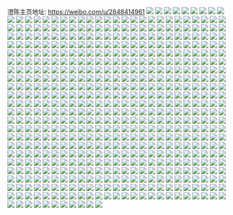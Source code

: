 澄陈主页地址: https://weibo.com/u/2848414961 
![](https://wx4.sinaimg.cn/mw2000/a9c75cf1gy1h93552q332j22c0340npf.jpg) 
![](https://wx4.sinaimg.cn/mw2000/a9c75cf1gy1h93559j9jkj22802yob2b.jpg) 
![](https://wx4.sinaimg.cn/mw2000/a9c75cf1gy1h9355lk9i7j22c0340qv5.jpg) 
![](https://wx4.sinaimg.cn/mw2000/a9c75cf1gy1h9355usl0oj21xh2kme83.jpg) 
![](https://wx4.sinaimg.cn/mw2000/a9c75cf1gy1h9356yrfy9j22c03401kz.jpg) 
![](https://wx4.sinaimg.cn/mw2000/a9c75cf1gy1h9356kb2atj21y82yob2c.jpg) 
![](https://wx4.sinaimg.cn/mw2000/a9c75cf1gy1h935739zk8j22c0340x6p.jpg) 
![](https://wx4.sinaimg.cn/mw2000/a9c75cf1gy1h9355ygsxqj22c0340x6q.jpg) 
![](https://wx4.sinaimg.cn/mw2000/a9c75cf1gy1h9356tmuwuj22c03401l0.jpg) 
![](https://wx4.sinaimg.cn/mw2000/a9c75cf1gy1h8pph0o0ytj22c0340b2a.jpg) 
![](https://wx4.sinaimg.cn/mw2000/a9c75cf1gy1h8pph3gmk3j22c03407wi.jpg) 
![](https://wx4.sinaimg.cn/mw2000/a9c75cf1gy1h8pph8nxelj22c0340b2a.jpg) 
![](https://wx4.sinaimg.cn/mw2000/a9c75cf1gy1h8oi4lwcmkj22c0340x6s.jpg) 
![](https://wx4.sinaimg.cn/mw2000/a9c75cf1gy1h8oi4q60a4j221s2qeqv6.jpg) 
![](https://wx4.sinaimg.cn/mw2000/a9c75cf1gy1h8oi4oeq4aj22c02c0hdt.jpg) 
![](https://wx4.sinaimg.cn/mw2000/a9c75cf1gy1h8oi4vjmmkj22c03404qr.jpg) 
![](https://wx4.sinaimg.cn/mw2000/a9c75cf1gy1h8oi4ys9dgj22c03401l1.jpg) 
![](https://wx4.sinaimg.cn/mw2000/a9c75cf1gy1h8oi4rup7ij22c0340b2a.jpg) 
![](https://wx4.sinaimg.cn/mw2000/a9c75cf1gy1h8oi4tgregj22c0340b2a.jpg) 
![](https://wx4.sinaimg.cn/mw2000/a9c75cf1gy1h8oi51oz4ej22c03401l1.jpg) 
![](https://wx4.sinaimg.cn/mw2000/a9c75cf1gy1h8oi4ja04jj22c0340e83.jpg) 
![](https://wx4.sinaimg.cn/mw2000/a9c75cf1gy1h8nbh2unv8j23402c0b2b.jpg) 
![](https://wx4.sinaimg.cn/mw2000/a9c75cf1gy1h8nbh4ftfxj22c03404qq.jpg) 
![](https://wx4.sinaimg.cn/mw2000/a9c75cf1gy1h8nbh6f2bjj22c0340u0z.jpg) 
![](https://wx4.sinaimg.cn/mw2000/a9c75cf1gy1h8iqvj8ux8j22c03407wj.jpg) 
![](https://wx4.sinaimg.cn/mw2000/a9c75cf1gy1h8iqvnmtpcj22c03407wi.jpg) 
![](https://wx4.sinaimg.cn/mw2000/a9c75cf1gy1h8iqvr9phzj22c0340x6q.jpg) 
![](https://wx4.sinaimg.cn/mw2000/a9c75cf1gy1h8iqvh9sp6j22c0340kjm.jpg) 
![](https://wx4.sinaimg.cn/mw2000/a9c75cf1gy1h80307fpx2j22c0340kjm.jpg) 
![](https://wx4.sinaimg.cn/mw2000/a9c75cf1gy1h8030pvalvj22c0340e84.jpg) 
![](https://wx4.sinaimg.cn/mw2000/a9c75cf1gy1h80309cytdj227v2yikjm.jpg) 
![](https://wx4.sinaimg.cn/mw2000/a9c75cf1gy1h7wczh1csyj22c0340b2a.jpg) 
![](https://wx4.sinaimg.cn/mw2000/a9c75cf1gy1h7wczovif2j22c03404qr.jpg) 
![](https://wx4.sinaimg.cn/mw2000/a9c75cf1gy1h7wcz9pjduj22c0340x6p.jpg) 
![](https://wx4.sinaimg.cn/mw2000/a9c75cf1gy1h7wd04bwboj22c0340kjm.jpg) 
![](https://wx4.sinaimg.cn/mw2000/a9c75cf1gy1h7wczxyd91j22c0340u0y.jpg) 
![](https://wx4.sinaimg.cn/mw2000/a9c75cf1gy1h7wd0dfqw6j22c0340hdu.jpg) 
![](https://wx4.sinaimg.cn/mw2000/a9c75cf1gy1h7vd1q897vj23402c0e84.jpg) 
![](https://wx4.sinaimg.cn/mw2000/a9c75cf1gy1h7vd1s0xwxj22c0340x6q.jpg) 
![](https://wx4.sinaimg.cn/mw2000/a9c75cf1gy1h7vd1ockl0j21r02c07wh.jpg) 
![](https://wx4.sinaimg.cn/mw2000/a9c75cf1gy1h7uerez845j21dh1tz7vk.jpg) 
![](https://wx4.sinaimg.cn/mw2000/a9c75cf1gy1h7uergdbylj22342s6x6p.jpg) 
![](https://wx4.sinaimg.cn/mw2000/a9c75cf1gy1h7uere4n9zj22c0340kjm.jpg) 
![](https://wx4.sinaimg.cn/mw2000/a9c75cf1gy1h7uerc8zrrj21i7209x6p.jpg) 
![](https://wx4.sinaimg.cn/mw2000/a9c75cf1gy1h7pk5g7242j223e2sib2a.jpg) 
![](https://wx4.sinaimg.cn/mw2000/a9c75cf1gy1h73enmtbhbj223w2t6e82.jpg) 
![](https://wx4.sinaimg.cn/mw2000/a9c75cf1gy1h73enqv4m2j21ta2f1qv5.jpg) 
![](https://wx4.sinaimg.cn/mw2000/a9c75cf1gy1h73enotdlfj21v92hokjl.jpg) 
![](https://wx4.sinaimg.cn/mw2000/a9c75cf1gy1h73ensh8wzj21s02dcqv5.jpg) 
![](https://wx4.sinaimg.cn/mw2000/a9c75cf1gy1h73enjv0m1j21qm2dchdt.jpg) 
![](https://wx4.sinaimg.cn/mw2000/a9c75cf1gy1h73enw75h5j21s02dc1l0.jpg) 
![](https://wx4.sinaimg.cn/mw2000/a9c75cf1gy1h6gmns7rukj23402c0x6q.jpg) 
![](https://wx4.sinaimg.cn/mw2000/a9c75cf1gy1h6gmnv4w50j22c0340qf6.jpg) 
![](https://wx4.sinaimg.cn/mw2000/a9c75cf1gy1h6gmnvraukj21630ryam9.jpg) 
![](https://wx4.sinaimg.cn/mw2000/a9c75cf1gy1h6gmnyboeqj23402c0u0y.jpg) 
![](https://wx4.sinaimg.cn/mw2000/a9c75cf1gy1h6f6oim6i4j224j2u1b2a.jpg) 
![](https://wx4.sinaimg.cn/mw2000/a9c75cf1gy1h63xpuivsfj22272qy7wj.jpg) 
![](https://wx4.sinaimg.cn/mw2000/a9c75cf1gy1h63xq7py5sj22c03404qr.jpg) 
![](https://wx4.sinaimg.cn/mw2000/a9c75cf1gy1h63xqh6rvlj22c0340qv6.jpg) 
![](https://wx4.sinaimg.cn/mw2000/a9c75cf1gy1h63xpjicq7j22692wc1ky.jpg) 
![](https://wx4.sinaimg.cn/mw2000/a9c75cf1gy1h63xqv27lqj23402c07wk.jpg) 
![](https://wx4.sinaimg.cn/mw2000/a9c75cf1gy1h63xr7iaykj22c0340kjn.jpg) 
![](https://wx4.sinaimg.cn/mw2000/a9c75cf1gy1h60nff1gqyj22c0340b2a.jpg) 
![](https://wx4.sinaimg.cn/mw2000/a9c75cf1gy1h60nffy2xrj21241euqgr.jpg) 
![](https://wx4.sinaimg.cn/mw2000/a9c75cf1gy1h5y8dkozulj223y2t9x5v.jpg) 
![](https://wx4.sinaimg.cn/mw2000/a9c75cf1gy1h5y8dmn1zgj21zj2ndb2a.jpg) 
![](https://wx4.sinaimg.cn/mw2000/a9c75cf1gy1h5sj6xsjo5j21pd29tn9g.jpg) 
![](https://wx4.sinaimg.cn/mw2000/a9c75cf1gy1h5sj6zfir6j21in20ue81.jpg) 
![](https://wx4.sinaimg.cn/mw2000/a9c75cf1gy1h5sj70vgvrj21yr2mc1ky.jpg) 
![](https://wx4.sinaimg.cn/mw2000/a9c75cf1gy1h5q8b6g9nvj20u011otau.jpg) 
![](https://wx4.sinaimg.cn/mw2000/a9c75cf1gy1h5pwja3i6rj20u0140k0v.jpg) 
![](https://wx4.sinaimg.cn/mw2000/a9c75cf1gy1h5pwbpy1nfj20u014045y.jpg) 
![](https://wx4.sinaimg.cn/mw2000/a9c75cf1gy1h5mnxuyu5rj22c0340u0z.jpg) 
![](https://wx4.sinaimg.cn/mw2000/a9c75cf1gy1h5mnxyagw2j22c0340qv7.jpg) 
![](https://wx4.sinaimg.cn/mw2000/a9c75cf1gy1h5m63ce7unj20wh16lasy.jpg) 
![](https://wx4.sinaimg.cn/mw2000/a9c75cf1gy1h5m63bsxopj20wg15yk9c.jpg) 
![](https://wx4.sinaimg.cn/mw2000/a9c75cf1gy1h5j6a0omnfj21ar1qchbe.jpg) 
![](https://wx4.sinaimg.cn/mw2000/a9c75cf1gy1h5fhvwnw29j22c0340qv5.jpg) 
![](https://wx4.sinaimg.cn/mw2000/a9c75cf1gy1h5fhvxtn6fj22c0340qv5.jpg) 
![](https://wx4.sinaimg.cn/mw2000/a9c75cf1gy1h58xvyosi4j22c0340npd.jpg) 
![](https://wx4.sinaimg.cn/mw2000/a9c75cf1gy1h58xvwsm0uj22c0340u0x.jpg) 
![](https://wx4.sinaimg.cn/mw2000/a9c75cf1gy1gtj4muja2ij21sl2e4e81.jpg) 
![](https://wx4.sinaimg.cn/mw2000/a9c75cf1gy1gtj4mvwvzej22c03407wi.jpg) 
![](https://wx4.sinaimg.cn/mw2000/a9c75cf1gy1gtj4mxjc7mj22c0340qv6.jpg) 
![](https://wx4.sinaimg.cn/mw2000/a9c75cf1gy1gt2qfaonzij221k2q3e81.jpg) 
![](https://wx4.sinaimg.cn/mw2000/a9c75cf1gy1gt2qf9nn8zj21ix2181kx.jpg) 
![](https://wx4.sinaimg.cn/mw2000/a9c75cf1gy1gt2qfbsj16j22c0340hdt.jpg) 
![](https://wx4.sinaimg.cn/mw2000/a9c75cf1gy1gt2qfcq5tpj22c0340hdt.jpg) 
![](https://wx4.sinaimg.cn/mw2000/a9c75cf1gy1gr8g6b8ne7j21sg2ds7wh.jpg) 
![](https://wx4.sinaimg.cn/mw2000/a9c75cf1gy1gr7c6sptcaj22c0340hdt.jpg) 
![](https://wx4.sinaimg.cn/mw2000/a9c75cf1gy1gr7c6qr5guj22c0340u0x.jpg) 
![](https://wx4.sinaimg.cn/mw2000/a9c75cf1gy1gr7c6o5b22j22c0340kjl.jpg) 
![](https://wx4.sinaimg.cn/mw2000/a9c75cf1gy1gr7c6lnqi3j21is2117wh.jpg) 
![](https://wx4.sinaimg.cn/mw2000/a9c75cf1gy1gr6egnpd6aj22c0340kjl.jpg) 
![](https://wx4.sinaimg.cn/mw2000/a9c75cf1gy1gr6egsmkztj22c03404qq.jpg) 
![](https://wx4.sinaimg.cn/mw2000/a9c75cf1gy1gr6eh0ylbqj22c0340npd.jpg) 
![](https://wx4.sinaimg.cn/mw2000/a9c75cf1gy1gr6egj9pysj229g30mu0x.jpg) 
![](https://wx4.sinaimg.cn/mw2000/0036LEQNgy1gr45a7n7q4j62c0340kjl02.jpg) 
![](https://wx4.sinaimg.cn/mw2000/a9c75cf1gy1gr45a59hyvj21sg2ds1kx.jpg) 
![](https://wx4.sinaimg.cn/mw2000/a9c75cf1gy1gr45a5ztbyj21sg2ds1kx.jpg) 
![](https://wx4.sinaimg.cn/mw2000/a9c75cf1gy1gr45a6thomj21sg2ds1kx.jpg) 
![](https://wx4.sinaimg.cn/mw2000/a9c75cf1gy1gr45a4gofnj22252qvb29.jpg) 
![](https://wx4.sinaimg.cn/mw2000/a9c75cf1gy1gr45a93ocqj22c0340npd.jpg) 
![](https://wx4.sinaimg.cn/mw2000/a9c75cf1ly1gr2v5kbobsj22dc35skjl.jpg) 
![](https://wx4.sinaimg.cn/mw2000/a9c75cf1ly1gr2v5lv488j22dc35snpd.jpg) 
![](https://wx4.sinaimg.cn/mw2000/a9c75cf1ly1gr2v5ncge1j22dc35s4qp.jpg) 
![](https://wx4.sinaimg.cn/mw2000/a9c75cf1ly1gr2v5pbuhbj225m2vihdt.jpg) 
![](https://wx4.sinaimg.cn/mw2000/a9c75cf1ly1gr2v5r22c7j22dc35s4qq.jpg) 
![](https://wx4.sinaimg.cn/mw2000/a9c75cf1ly1gr2v5sh4hmj22222qqnpd.jpg) 
![](https://wx4.sinaimg.cn/mw2000/a9c75cf1ly1gr2v5tojanj22c03407wh.jpg) 
![](https://wx4.sinaimg.cn/mw2000/a9c75cf1ly1gr2v5uccmnj21111jjdph.jpg) 
![](https://wx4.sinaimg.cn/mw2000/a9c75cf1ly1gr2v5urua3j21111jk7ds.jpg) 
![](https://wx4.sinaimg.cn/mw2000/a9c75cf1ly1gqkpelebi0j22c0340u0x.jpg) 
![](https://wx4.sinaimg.cn/mw2000/a9c75cf1ly1gqkpeogvexj21hz28z7sn.jpg) 
![](https://wx4.sinaimg.cn/mw2000/a9c75cf1gy1gqkperehl9j23402c0x6p.jpg) 
![](https://wx4.sinaimg.cn/mw2000/a9c75cf1ly1gqkpejc5u8j23402c07wi.jpg) 
![](https://wx4.sinaimg.cn/mw2000/a9c75cf1ly1gqh71y9dv1j22c0340qv5.jpg) 
![](https://wx4.sinaimg.cn/mw2000/a9c75cf1ly1gqh71wofatj22c0340kjl.jpg) 
![](https://wx4.sinaimg.cn/mw2000/a9c75cf1ly1gpxhyhr6f5j220k2orb2a.jpg) 
![](https://wx4.sinaimg.cn/mw2000/a9c75cf1ly1gpxhyjsvjgj22c0340npe.jpg) 
![](https://wx4.sinaimg.cn/mw2000/a9c75cf1ly1gpxhynqqhvj22c0340u0y.jpg) 
![](https://wx4.sinaimg.cn/mw2000/a9c75cf1gy1gp903e863kj22c03401l0.jpg) 
![](https://wx4.sinaimg.cn/mw2000/a9c75cf1gy1gp903cfawfj22c0340npg.jpg) 
![](https://wx4.sinaimg.cn/mw2000/a9c75cf1gy1gp7nrr9zh9j23402c0npf.jpg) 
![](https://wx4.sinaimg.cn/mw2000/a9c75cf1gy1gp7nrvouuvj23402c0b2c.jpg) 
![](https://wx4.sinaimg.cn/mw2000/a9c75cf1ly1gp3xk9yhdqj21nl27gkjl.jpg) 
![](https://wx4.sinaimg.cn/mw2000/a9c75cf1ly1gp3xkb29yyj224w2uie83.jpg) 
![](https://wx4.sinaimg.cn/mw2000/a9c75cf1ly1gp3xkc3zkaj220n2ove82.jpg) 
![](https://wx4.sinaimg.cn/mw2000/a9c75cf1ly1gp3xk8d8m6j21vn2i6qv6.jpg) 
![](https://wx4.sinaimg.cn/mw2000/a9c75cf1ly1gp3xk6uc7qj21ol28sx6p.jpg) 
![](https://wx4.sinaimg.cn/mw2000/a9c75cf1ly1gp3xk99el1j22c03404qq.jpg) 
![](https://wx4.sinaimg.cn/mw2000/a9c75cf1gy1goyqubllz6j22c0340qv8.jpg) 
![](https://wx4.sinaimg.cn/mw2000/a9c75cf1ly1gox4bf7e6cj22c0340x6r.jpg) 
![](https://wx4.sinaimg.cn/mw2000/a9c75cf1ly1gown3hnugdj22c0340kjn.jpg) 
![](https://wx4.sinaimg.cn/mw2000/a9c75cf1ly1gown3f7l0vj21pw2ajhdu.jpg) 
![](https://wx4.sinaimg.cn/mw2000/a9c75cf1ly1gown3b2klej22c03401l1.jpg) 
![](https://wx4.sinaimg.cn/mw2000/a9c75cf1ly1gown3cs84vj22c0340qv8.jpg) 
![](https://wx4.sinaimg.cn/mw2000/a9c75cf1ly1gown3vzwq5j22c03407wk.jpg) 
![](https://wx4.sinaimg.cn/mw2000/a9c75cf1ly1gown37xf9tj22c0340qv7.jpg) 
![](https://wx4.sinaimg.cn/mw2000/a9c75cf1ly1gown3gedjmj22c0340e85.jpg) 
![](https://wx4.sinaimg.cn/mw2000/a9c75cf1ly1gown3ea3vej22c0340u10.jpg) 
![](https://wx4.sinaimg.cn/mw2000/a9c75cf1gy1gorw645sgjj20v912rn22.jpg) 
![](https://wx4.sinaimg.cn/mw2000/a9c75cf1gy1gorw63keryj21jz22n4po.jpg) 
![](https://wx4.sinaimg.cn/mw2000/a9c75cf1gy1goplq0ovozj21o3284kjl.jpg) 
![](https://wx4.sinaimg.cn/mw2000/a9c75cf1gy1goplq2r1cej22c0340npe.jpg) 
![](https://wx4.sinaimg.cn/mw2000/a9c75cf1gy1goplq4yk2ij22c0340b2a.jpg) 
![](https://wx4.sinaimg.cn/mw2000/a9c75cf1gy1goplq6lyo8j22062o8x6p.jpg) 
![](https://wx4.sinaimg.cn/mw2000/a9c75cf1gy1goplq8f4dhj22c03404qq.jpg) 
![](https://wx4.sinaimg.cn/mw2000/a9c75cf1gy1goplqa02nwj220n2ovx6p.jpg) 
![](https://wx4.sinaimg.cn/mw2000/a9c75cf1ly1gof65aw0f1j22c0340aws.jpg) 
![](https://wx4.sinaimg.cn/mw2000/a9c75cf1ly1gof65ady3pj22c0340b29.jpg) 
![](https://wx4.sinaimg.cn/mw2000/a9c75cf1gy1godr3ha2axj22c0340hdu.jpg) 
![](https://wx4.sinaimg.cn/mw2000/a9c75cf1gy1godr3jrob8j22c0340b2a.jpg) 
![](https://wx4.sinaimg.cn/mw2000/a9c75cf1gy1go48dqd7unj22c0340npd.jpg) 
![](https://wx4.sinaimg.cn/mw2000/a9c75cf1gy1go48e24a3lj22c03404qq.jpg) 
![](https://wx4.sinaimg.cn/mw2000/a9c75cf1gy1go48emw8imj21so2e87wh.jpg) 
![](https://wx4.sinaimg.cn/mw2000/a9c75cf1gy1go48eci4qrj22c0340x6p.jpg) 
![](https://wx4.sinaimg.cn/mw2000/a9c75cf1gy1go48eieqzij22c0340b2a.jpg) 
![](https://wx4.sinaimg.cn/mw2000/a9c75cf1gy1go48eyh68zj22c0340x6p.jpg) 
![](https://wx4.sinaimg.cn/mw2000/a9c75cf1gy1go48dfpvu4j22c0340npd.jpg) 
![](https://wx4.sinaimg.cn/mw2000/a9c75cf1gy1go48e6ks58j21z42mt7wh.jpg) 
![](https://wx4.sinaimg.cn/mw2000/a9c75cf1gy1go48b6jgx1j22c0340hdu.jpg) 
![](https://wx4.sinaimg.cn/mw2000/a9c75cf1gy1go48bmmsrsj22c0340hdu.jpg) 
![](https://wx4.sinaimg.cn/mw2000/a9c75cf1gy1go48buo4wsj22c0340e82.jpg) 
![](https://wx4.sinaimg.cn/mw2000/a9c75cf1gy1go48c3k65fj22c0340x6p.jpg) 
![](https://wx4.sinaimg.cn/mw2000/a9c75cf1gy1go48cd98xoj21u62g8b29.jpg) 
![](https://wx4.sinaimg.cn/mw2000/a9c75cf1gy1go48cp18nnj22c0340b2a.jpg) 
![](https://wx4.sinaimg.cn/mw2000/a9c75cf1gy1go48cu6i01j22682wanpd.jpg) 
![](https://wx4.sinaimg.cn/mw2000/a9c75cf1gy1go48czcxx4j22082oahdt.jpg) 
![](https://wx4.sinaimg.cn/mw2000/a9c75cf1gy1go48auwgopj21be1r7qr2.jpg) 
![](https://wx4.sinaimg.cn/mw2000/a9c75cf1gy1go48d6vreoj22c03407wi.jpg) 
![](https://wx4.sinaimg.cn/mw2000/a9c75cf1ly1gndx0q38kuj21x22k3kjl.jpg) 
![](https://wx4.sinaimg.cn/mw2000/a9c75cf1gy1gnat6yh0tzj224n2u71ky.jpg) 
![](https://wx4.sinaimg.cn/mw2000/a9c75cf1gy1gnat72gbrfj21h01yo1kx.jpg) 
![](https://wx4.sinaimg.cn/mw2000/a9c75cf1gy1gnat78m3ybj22092ocu0x.jpg) 
![](https://wx4.sinaimg.cn/mw2000/a9c75cf1gy1gnat7g8q5lj22c03407wi.jpg) 
![](https://wx4.sinaimg.cn/mw2000/a9c75cf1gy1gnat7mn2dpj22c03404qq.jpg) 
![](https://wx4.sinaimg.cn/mw2000/a9c75cf1gy1gnat7tbw68j22c03407wi.jpg) 
![](https://wx4.sinaimg.cn/mw2000/a9c75cf1ly1gmvad1vt5rj22c0340qv5.jpg) 
![](https://wx4.sinaimg.cn/mw2000/a9c75cf1ly1gmvacdwo44j22c03407wi.jpg) 
![](https://wx4.sinaimg.cn/mw2000/a9c75cf1ly1gmsas5xwghj22c0340x6q.jpg) 
![](https://wx4.sinaimg.cn/mw2000/a9c75cf1ly1gmsas7b8lpj22c0340kjm.jpg) 
![](https://wx4.sinaimg.cn/mw2000/a9c75cf1ly1gmsastdmu0j22c0340kjl.jpg) 
![](https://wx4.sinaimg.cn/mw2000/a9c75cf1ly1gmqw2ub7bzj21st2ef7rr.jpg) 
![](https://wx4.sinaimg.cn/mw2000/a9c75cf1ly1gmqw2w6kgnj21un2gv4j8.jpg) 
![](https://wx4.sinaimg.cn/mw2000/a9c75cf1ly1gmqw2soswzj224l2u4npd.jpg) 
![](https://wx4.sinaimg.cn/mw2000/a9c75cf1gy1gm7fkugjocj22c0340u0x.jpg) 
![](https://wx4.sinaimg.cn/mw2000/a9c75cf1gy1gm7fkvz2r7j22c0340qv5.jpg) 
![](https://wx4.sinaimg.cn/mw2000/a9c75cf1gy1gm7fky0g6pj22c0340e82.jpg) 
![](https://wx4.sinaimg.cn/mw2000/a9c75cf1gy1gm7fl0znf9j22c0340e82.jpg) 
![](https://wx4.sinaimg.cn/mw2000/a9c75cf1gy1glglp3ah8hj22c0340b2b.jpg) 
![](https://wx4.sinaimg.cn/mw2000/a9c75cf1ly1glcz5qt9ocj23402c0e84.jpg) 
![](https://wx4.sinaimg.cn/mw2000/a9c75cf1ly1gkwkdvrc9qj22c0340e83.jpg) 
![](https://wx4.sinaimg.cn/mw2000/a9c75cf1ly1gkvra6axxwj22c03401kz.jpg) 
![](https://wx4.sinaimg.cn/mw2000/a9c75cf1ly1gkvra8vtjoj22c0340hdt.jpg) 
![](https://wx4.sinaimg.cn/mw2000/a9c75cf1gy1gkoukvtvtfj228g32cu0z.jpg) 
![](https://wx4.sinaimg.cn/mw2000/a9c75cf1gy1gkoukzdazxj22c0340hdu.jpg) 
![](https://wx4.sinaimg.cn/mw2000/a9c75cf1gy1gkoukmdvxij22c0340e82.jpg) 
![](https://wx4.sinaimg.cn/mw2000/a9c75cf1gy1gkoukq91gij22c0340e82.jpg) 
![](https://wx4.sinaimg.cn/mw2000/a9c75cf1ly1gk5941hn25j20uu0n5tfz.jpg) 
![](https://wx4.sinaimg.cn/mw2000/a9c75cf1ly1gjurt51l67j23402c0b2a.jpg) 
![](https://wx4.sinaimg.cn/mw2000/a9c75cf1ly1giscsb7eenj222n340npd.jpg) 
![](https://wx4.sinaimg.cn/mw2000/a9c75cf1ly1giscsa97r6j223u35shdt.jpg) 
![](https://wx4.sinaimg.cn/mw2000/a9c75cf1ly1giscs99ku6j223u35snpd.jpg) 
![](https://wx4.sinaimg.cn/mw2000/a9c75cf1ly1giosowpfooj226u2x4kjl.jpg) 
![](https://wx4.sinaimg.cn/mw2000/a9c75cf1ly1giosoxf546j223u35snpd.jpg) 
![](https://wx4.sinaimg.cn/mw2000/a9c75cf1ly1giosoz4hzcj223u35sqv5.jpg) 
![](https://wx4.sinaimg.cn/mw2000/a9c75cf1ly1giosoya08wj223u35snpd.jpg) 
![](https://wx4.sinaimg.cn/mw2000/a9c75cf1ly1giosovh55zj223u35se81.jpg) 
![](https://wx4.sinaimg.cn/mw2000/a9c75cf1ly1giosozv85kj223u35se81.jpg) 
![](https://wx4.sinaimg.cn/mw2000/a9c75cf1ly1giodnk9ta6j226u2x4hdt.jpg) 
![](https://wx4.sinaimg.cn/mw2000/a9c75cf1ly1giodnjc6lnj220730akjl.jpg) 
![](https://wx4.sinaimg.cn/mw2000/a9c75cf1ly1gio1u9b2l0j21uk2gqb29.jpg) 
![](https://wx4.sinaimg.cn/mw2000/a9c75cf1ly1gio1u84pyjj222k2rf7wi.jpg) 
![](https://wx4.sinaimg.cn/mw2000/a9c75cf1ly1ginri6mrkfj22c0340x6q.jpg) 
![](https://wx4.sinaimg.cn/mw2000/a9c75cf1ly1ginri7we1xj22c0340x6q.jpg) 
![](https://wx4.sinaimg.cn/mw2000/a9c75cf1ly1ginp2e7zwbj22bb3321ky.jpg) 
![](https://wx4.sinaimg.cn/mw2000/a9c75cf1ly1ginp2fdenuj22c03407wi.jpg) 
![](https://wx4.sinaimg.cn/mw2000/a9c75cf1ly1ginp2cp47ej22c0340b2a.jpg) 
![](https://wx4.sinaimg.cn/mw2000/a9c75cf1ly1ginp2gdjqij22c03407wi.jpg) 
![](https://wx4.sinaimg.cn/mw2000/a9c75cf1ly1ginp2jfjysj22c0340b2a.jpg) 
![](https://wx4.sinaimg.cn/mw2000/a9c75cf1ly1ginp2idr3dj22c0340u0y.jpg) 
![](https://wx4.sinaimg.cn/mw2000/a9c75cf1ly1ginp4pbfp7j22c03407wi.jpg) 
![](https://wx4.sinaimg.cn/mw2000/a9c75cf1ly1ginp4mu3l7j22c0340hdu.jpg) 
![](https://wx4.sinaimg.cn/mw2000/a9c75cf1ly1ginp4q5oxbj21vw2ijhdt.jpg) 
![](https://wx4.sinaimg.cn/mw2000/a9c75cf1ly1ginp5h1mtkj22c03404qq.jpg) 
![](https://wx4.sinaimg.cn/mw2000/a9c75cf1ly1ginp5fp4utj22c03404qs.jpg) 
![](https://wx4.sinaimg.cn/mw2000/a9c75cf1ly1giktlzhaugj20u018wn29.jpg) 
![](https://wx4.sinaimg.cn/mw2000/a9c75cf1ly1giktlyqvbtj20u018wq8i.jpg) 
![](https://wx4.sinaimg.cn/mw2000/a9c75cf1ly1giktlzy077j20u018wjwl.jpg) 
![](https://wx4.sinaimg.cn/mw2000/a9c75cf1ly1gii4uid9puj213f1gk1jc.jpg) 
![](https://wx4.sinaimg.cn/mw2000/a9c75cf1ly1gii4uhoj1cj22bb332b2c.jpg) 
![](https://wx4.sinaimg.cn/mw2000/a9c75cf1ly1gii3q1icpuj22bb3327wk.jpg) 
![](https://wx4.sinaimg.cn/mw2000/a9c75cf1ly1ghpe97rt20j23402c01ky.jpg) 
![](https://wx4.sinaimg.cn/mw2000/a9c75cf1ly1ghpe92lku0j23402c0b29.jpg) 
![](https://wx4.sinaimg.cn/mw2000/a9c75cf1ly1ghkq3t2zt7j22bc334e81.jpg) 
![](https://wx4.sinaimg.cn/mw2000/a9c75cf1ly1ghkq3utq3aj22832yse81.jpg) 
![](https://wx4.sinaimg.cn/mw2000/a9c75cf1ly1ghkq3x3fevj228u2zs4qp.jpg) 
![](https://wx4.sinaimg.cn/mw2000/a9c75cf1ly1ghkq3r6sdoj22al3244qp.jpg) 
![](https://wx4.sinaimg.cn/mw2000/a9c75cf1ly1gheidtwukzj20tg1geall.jpg) 
![](https://wx4.sinaimg.cn/mw2000/a9c75cf1ly1ghdukarwmpj22362s81ky.jpg) 
![](https://wx4.sinaimg.cn/mw2000/a9c75cf1ly1ghduhs718uj234021yb2a.jpg) 
![](https://wx4.sinaimg.cn/mw2000/a9c75cf1ly1ghduhqvhejj23401mr4qq.jpg) 
![](https://wx4.sinaimg.cn/mw2000/a9c75cf1ly1ghc9zyqbsmj22c02c01ky.jpg) 
![](https://wx4.sinaimg.cn/mw2000/a9c75cf1ly1ghaj9vdkr8j22c0340tni.jpg) 
![](https://wx4.sinaimg.cn/mw2000/a9c75cf1ly1gh8u35egwlj22c02c01ky.jpg) 
![](https://wx4.sinaimg.cn/mw2000/a9c75cf1ly1gh8rfw8flij22c02c0qkk.jpg) 
![](https://wx4.sinaimg.cn/mw2000/a9c75cf1ly1gh8cqhbqu8j229z31be81.jpg) 
![](https://wx4.sinaimg.cn/mw2000/a9c75cf1ly1gh8cqiiycuj22ac3404qq.jpg) 
![](https://wx4.sinaimg.cn/mw2000/a9c75cf1ly1gh6p5kjd5xj220730aqv5.jpg) 
![](https://wx4.sinaimg.cn/mw2000/a9c75cf1ly1gh6p5o9cmxj227j2y24qq.jpg) 
![](https://wx4.sinaimg.cn/mw2000/a9c75cf1ly1gh6p5rrmmfj228i2zcx6p.jpg) 
![](https://wx4.sinaimg.cn/mw2000/a9c75cf1ly1gh6p5tq2rfj21ia20e1kx.jpg) 
![](https://wx4.sinaimg.cn/mw2000/a9c75cf1ly1gh6p5ytnfmj226c2wgu0x.jpg) 
![](https://wx4.sinaimg.cn/mw2000/a9c75cf1ly1gh6p61qmrdj21z12mqnpd.jpg) 
![](https://wx4.sinaimg.cn/mw2000/a9c75cf1ly1gh6p5wdutqj22bc3341ky.jpg) 
![](https://wx4.sinaimg.cn/mw2000/a9c75cf1ly1gh6p64cjfqj229l30su0x.jpg) 
![](https://wx4.sinaimg.cn/mw2000/a9c75cf1ly1gh6p5hih6yj224l2u51ky.jpg) 
![](https://wx4.sinaimg.cn/mw2000/a9c75cf1ly1ggs1rpa0okj20v815mn75.jpg) 
![](https://wx4.sinaimg.cn/mw2000/a9c75cf1ly1ggs1rpo2poj20v015ddoz.jpg) 
![](https://wx4.sinaimg.cn/mw2000/a9c75cf1ly1ggs1rpxsdmj20uo14w11x.jpg) 
![](https://wx4.sinaimg.cn/mw2000/a9c75cf1ly1ggosx6bvgyj20v806vab1.jpg) 
![](https://wx4.sinaimg.cn/mw2000/a9c75cf1ly1ggodqjqp9pj21o0280x6p.jpg) 
![](https://wx4.sinaimg.cn/mw2000/a9c75cf1ly1ggodqnyaxdj21o0280x6p.jpg) 
![](https://wx4.sinaimg.cn/mw2000/a9c75cf1ly1ggoap07p5uj22c03401kz.jpg) 
![](https://wx4.sinaimg.cn/mw2000/a9c75cf1ly1ggnao3ddlyj22c02c01kz.jpg) 
![](https://wx4.sinaimg.cn/mw2000/a9c75cf1ly1gg9j61rumqj22c0340e81.jpg) 
![](https://wx4.sinaimg.cn/mw2000/a9c75cf1ly1gg9j63oy5wj22c0340b29.jpg) 
![](https://wx4.sinaimg.cn/mw2000/a9c75cf1ly1gg9j64ybhmj222o340hdt.jpg) 
![](https://wx4.sinaimg.cn/mw2000/a9c75cf1ly1gg89jbas7mj21952c44pi.jpg) 
![](https://wx4.sinaimg.cn/mw2000/a9c75cf1ly1gg708rkn2ij231c1mq4mt.jpg) 
![](https://wx4.sinaimg.cn/mw2000/a9c75cf1ly1gg4y4dxg64j23402c0hdu.jpg) 
![](https://wx4.sinaimg.cn/mw2000/a9c75cf1ly1gfv3l14ptxj22c03401kz.jpg) 
![](https://wx4.sinaimg.cn/mw2000/a9c75cf1ly1gfv3l06zw7j22332s3u0y.jpg) 
![](https://wx4.sinaimg.cn/mw2000/a9c75cf1ly1gfr2jci3suj216o1kwe81.jpg) 
![](https://wx4.sinaimg.cn/mw2000/a9c75cf1ly1gfr2jdo7y8j21841kwx6p.jpg) 
![](https://wx4.sinaimg.cn/mw2000/a9c75cf1ly1gfr2jempfkj216o1kwkjl.jpg) 
![](https://wx4.sinaimg.cn/mw2000/a9c75cf1ly1gfr2jfnwgoj216o1kwkjl.jpg) 
![](https://wx4.sinaimg.cn/mw2000/a9c75cf1ly1gfr2j9vsc8j215l1kw4qp.jpg) 
![](https://wx4.sinaimg.cn/mw2000/a9c75cf1ly1gfr2jgdy1jj215m1kwb29.jpg) 
![](https://wx4.sinaimg.cn/mw2000/a9c75cf1ly1gfn05qwjgrj22c0340e82.jpg) 
![](https://wx4.sinaimg.cn/mw2000/a9c75cf1ly1gfn05rxluij22c0340b2a.jpg) 
![](https://wx4.sinaimg.cn/mw2000/a9c75cf1ly1gfn05x1pc8j22c0340hdu.jpg) 
![](https://wx4.sinaimg.cn/mw2000/a9c75cf1ly1gfn05ppkwej22c0340qv7.jpg) 
![](https://wx4.sinaimg.cn/mw2000/a9c75cf1ly1gfn05su0d7j22c0340npd.jpg) 
![](https://wx4.sinaimg.cn/mw2000/a9c75cf1ly1gfn05u2skaj22c0340u0z.jpg) 
![](https://wx4.sinaimg.cn/mw2000/a9c75cf1ly1gfn05vjpdqj22c0340qv7.jpg) 
![](https://wx4.sinaimg.cn/mw2000/a9c75cf1ly1gfn05xwmt8j225j2xgkjl.jpg) 
![](https://wx4.sinaimg.cn/mw2000/a9c75cf1ly1gfn05zij4aj22c0340x6q.jpg) 
![](https://wx4.sinaimg.cn/mw2000/a9c75cf1ly1gelfqhdb31j23402c0b29.jpg) 
![](https://wx4.sinaimg.cn/mw2000/a9c75cf1ly1gelfqhtfywj20v90hkjwj.jpg) 
![](https://wx4.sinaimg.cn/mw2000/a9c75cf1ly1gelfqiu5x9j20v90hitf3.jpg) 
![](https://wx4.sinaimg.cn/mw2000/a9c75cf1ly1gelfqgn6arj20um0hdafe.jpg) 
![](https://wx4.sinaimg.cn/mw2000/a9c75cf1ly1gelfqkibnmj22bd1i4e81.jpg) 
![](https://wx4.sinaimg.cn/mw2000/a9c75cf1ly1gelfqmi99aj23401r04qq.jpg) 
![](https://wx4.sinaimg.cn/mw2000/a9c75cf1ly1gekzw5al0uj22c0340x6t.jpg) 
![](https://wx4.sinaimg.cn/mw2000/a9c75cf1ly1gekzw2v2scj22c0340u11.jpg) 
![](https://wx4.sinaimg.cn/mw2000/a9c75cf1ly1ge9ahpj6jpj23402c07wj.jpg) 
![](https://wx4.sinaimg.cn/mw2000/a9c75cf1ly1ge9ahrbxuzj22c03404qq.jpg) 
![](https://wx4.sinaimg.cn/mw2000/a9c75cf1ly1ge9ahnvs76j22c0340b2c.jpg) 
![](https://wx4.sinaimg.cn/mw2000/a9c75cf1ly1ge9ahshwd5j21sg2dse81.jpg) 
![](https://wx4.sinaimg.cn/mw2000/a9c75cf1ly1ge2pc58043j22c03404qs.jpg) 
![](https://wx4.sinaimg.cn/mw2000/a9c75cf1ly1ge2pbznwwfj21xn1bxhdt.jpg) 
![](https://wx4.sinaimg.cn/mw2000/a9c75cf1ly1gdwkdmwf6vj22c03401l2.jpg) 
![](https://wx4.sinaimg.cn/mw2000/a9c75cf1ly1gdwkdkanmsj22c03401l2.jpg) 
![](https://wx4.sinaimg.cn/mw2000/a9c75cf1ly1gdtdyo4en6j21sg2ds1kz.jpg) 
![](https://wx4.sinaimg.cn/mw2000/a9c75cf1ly1gdoxcq6ap1j21o0280hdu.jpg) 
![](https://wx4.sinaimg.cn/mw2000/a9c75cf1ly1gda6ih4xb8j22c02c0b2a.jpg) 
![](https://wx4.sinaimg.cn/mw2000/a9c75cf1ly1gda6ie0c7xj22c02c0e82.jpg) 
![](https://wx4.sinaimg.cn/mw2000/a9c75cf1ly1gda6icolmsj21uc20tb2a.jpg) 
![](https://wx4.sinaimg.cn/mw2000/a9c75cf1ly1gd0d1vs8oyj22c02c0qv6.jpg) 
![](https://wx4.sinaimg.cn/mw2000/a9c75cf1ly1gcw5d5b9qnj22c02c0hdu.jpg) 
![](https://wx4.sinaimg.cn/mw2000/a9c75cf1ly1gcw5d6w6zej22c02c0e82.jpg) 
![](https://wx4.sinaimg.cn/mw2000/a9c75cf1ly1gcpcdlbkywj21o01o0kgc.jpg) 
![](https://wx4.sinaimg.cn/mw2000/a9c75cf1ly1gcpcdngub7j21o01o0e3y.jpg) 
![](https://wx4.sinaimg.cn/mw2000/a9c75cf1ly1gcpcdpqsicj21o01o0qrp.jpg) 
![](https://wx4.sinaimg.cn/mw2000/a9c75cf1ly1gclmxy6asaj22c02c0npe.jpg) 
![](https://wx4.sinaimg.cn/mw2000/a9c75cf1ly1gar9wx5ioyj21o01o0hdt.jpg) 
![](https://wx4.sinaimg.cn/mw2000/a9c75cf1ly1gar9wwdn4nj22c02c01ky.jpg) 
![](https://wx4.sinaimg.cn/mw2000/a9c75cf1ly1gaj8o68hi3j22c0340e81.jpg) 
![](https://wx4.sinaimg.cn/mw2000/a9c75cf1ly1gaj8o4haxzj228f28f1kx.jpg) 
![](https://wx4.sinaimg.cn/mw2000/a9c75cf1ly1gaj8o58z34j22c02c01kx.jpg) 
![](https://wx4.sinaimg.cn/mw2000/a9c75cf1ly1gafxqs96ftj23402c0e82.jpg) 
![](https://wx4.sinaimg.cn/mw2000/a9c75cf1ly1gafxqp2aghj22ks1r5npd.jpg) 
![](https://wx4.sinaimg.cn/mw2000/a9c75cf1ly1gaag7bvx1gj21o01o0kjl.jpg) 
![](https://wx4.sinaimg.cn/mw2000/a9c75cf1ly1gaag7e4vf8j21o01o07wh.jpg) 
![](https://wx4.sinaimg.cn/mw2000/a9c75cf1ly1gaafw099zzj22c02c0npe.jpg) 
![](https://wx4.sinaimg.cn/mw2000/a9c75cf1ly1gaafw7maogj22c02c0qv6.jpg) 
![](https://wx4.sinaimg.cn/mw2000/a9c75cf1ly1gaafw40xadj22c02c0kjm.jpg) 
![](https://wx4.sinaimg.cn/mw2000/a9c75cf1ly1gaafwbm8dej22c02c0qv6.jpg) 
![](https://wx4.sinaimg.cn/mw2000/a9c75cf1ly1gaafwl394vj21o01o07wi.jpg) 
![](https://wx4.sinaimg.cn/mw2000/a9c75cf1ly1gaafwezrsxj22c02c0qv6.jpg) 
![](https://wx4.sinaimg.cn/mw2000/a9c75cf1ly1gaafwoa2odj22c02c0npe.jpg) 
![](https://wx4.sinaimg.cn/mw2000/a9c75cf1ly1gaafvwzko2j22c02c0npe.jpg) 
![](https://wx4.sinaimg.cn/mw2000/a9c75cf1ly1gaafwhq5klj22c02c0qv6.jpg) 
![](https://wx4.sinaimg.cn/mw2000/a9c75cf1ly1ga9eprmu6lj21o01o0hdt.jpg) 
![](https://wx4.sinaimg.cn/mw2000/a9c75cf1ly1ga7x36bktgj22c02c0b29.jpg) 
![](https://wx4.sinaimg.cn/mw2000/a9c75cf1ly1ga7x3izc4zj22c02c0npd.jpg) 
![](https://wx4.sinaimg.cn/mw2000/a9c75cf1ly1ga7x3r440fj22c02c0e81.jpg) 
![](https://wx4.sinaimg.cn/mw2000/a9c75cf1ly1ga7x407p34j22c02c0kjl.jpg) 
![](https://wx4.sinaimg.cn/mw2000/a9c75cf1ly1ga7x56794mj22c02c0u0z.jpg) 
![](https://wx4.sinaimg.cn/mw2000/a9c75cf1ly1ga7x5cn42wj22c02c0b29.jpg) 
![](https://wx4.sinaimg.cn/mw2000/a9c75cf1ly1ga7x5ubjngj22c02c0qv8.jpg) 
![](https://wx4.sinaimg.cn/mw2000/a9c75cf1ly1ga7x2tkc9sj22c02c0u0y.jpg) 
![](https://wx4.sinaimg.cn/mw2000/a9c75cf1ly1ga7x68vg2cj22c02c0u10.jpg) 
![](https://wx4.sinaimg.cn/mw2000/a9c75cf1ly1ga6z3sqjdwj22c02c0u0x.jpg) 
![](https://wx4.sinaimg.cn/mw2000/a9c75cf1ly1g9rwmle8quj22c02c0e81.jpg) 
![](https://wx4.sinaimg.cn/mw2000/a9c75cf1ly1g9rwmknhwcj229527x1kx.jpg) 
![](https://wx4.sinaimg.cn/mw2000/a9c75cf1ly1g9kic5dwx7j21ek2s67wh.jpg) 
![](https://wx4.sinaimg.cn/mw2000/a9c75cf1ly1g99a4u0z3zj20j114g46k.jpg) 
![](https://wx4.sinaimg.cn/mw2000/a9c75cf1ly1g8rrl5j8qzj22c02c0npe.jpg) 
![](https://wx4.sinaimg.cn/mw2000/a9c75cf1ly1g7q0t70zi4j22c02c0npd.jpg) 
![](https://wx4.sinaimg.cn/mw2000/a9c75cf1ly1g6i7e9va87j22c02c0e82.jpg) 
![](https://wx4.sinaimg.cn/mw2000/a9c75cf1ly1g6i7eb1unij22c02c0hdu.jpg) 
![](https://wx4.sinaimg.cn/mw2000/a9c75cf1ly1g5mt71dh3mj22801o07wk.jpg) 
![](https://wx4.sinaimg.cn/mw2000/a9c75cf1ly1g4rd90k175j22ux294b2b.jpg) 
![](https://wx4.sinaimg.cn/mw2000/a9c75cf1ly1g4c3a55sznj22c02c0x6p.jpg) 
![](https://wx4.sinaimg.cn/mw2000/a9c75cf1ly1g4c39z5fuhj22c02c0u0x.jpg) 
![](https://wx4.sinaimg.cn/mw2000/a9c75cf1ly1g3sn9v7kz1j22aj2aje82.jpg) 
![](https://wx4.sinaimg.cn/mw2000/a9c75cf1ly1g3sna4do3kj23402c0hdx.jpg) 
![](https://wx4.sinaimg.cn/mw2000/a9c75cf1ly1g3qpb3cumxj22c02c0hdt.jpg) 
![](https://wx4.sinaimg.cn/mw2000/a9c75cf1ly1g3qpb4gfljj22c02c0u0x.jpg) 
![](https://wx4.sinaimg.cn/mw2000/a9c75cf1ly1g3pe2sw9ldj22rj22mkjl.jpg) 
![](https://wx4.sinaimg.cn/mw2000/a9c75cf1ly1g3kq2iclz7j22c02c0x6p.jpg) 
![](https://wx4.sinaimg.cn/mw2000/a9c75cf1ly1g3hfwqjey3j224j2bykjl.jpg) 
![](https://wx4.sinaimg.cn/mw2000/a9c75cf1ly1g3dfyq7fmkj22c03404qq.jpg) 
![](https://wx4.sinaimg.cn/mw2000/a9c75cf1ly1g3dg56uifij22c03401ky.jpg) 
![](https://wx4.sinaimg.cn/mw2000/a9c75cf1ly1g3dg5tyi7yj22c02c0hdt.jpg) 
![](https://wx4.sinaimg.cn/mw2000/a9c75cf1ly1g3ahaxqwmij22c02c0npd.jpg) 
![](https://wx4.sinaimg.cn/mw2000/a9c75cf1ly1g2zzsglarlj23402c0kjl.jpg) 
![](https://wx4.sinaimg.cn/mw2000/a9c75cf1ly1g2zzsfgf6pj23402c07wh.jpg) 
![](https://wx4.sinaimg.cn/mw2000/a9c75cf1ly1g2zpzqbbznj22c02c0hdu.jpg) 
![](https://wx4.sinaimg.cn/mw2000/a9c75cf1ly1g2zq0fgbhfj22tc240x6p.jpg) 
![](https://wx4.sinaimg.cn/mw2000/a9c75cf1ly1g2zpzvawgdj22a12a2x6p.jpg) 
![](https://wx4.sinaimg.cn/mw2000/a9c75cf1ly1g2zpzljnkwj22c02c0u0y.jpg) 
![](https://wx4.sinaimg.cn/mw2000/a9c75cf1ly1g2zq0h5cmbj226o26onpe.jpg) 
![](https://wx4.sinaimg.cn/mw2000/a9c75cf1ly1g2zq0ilee4j22c02c0npe.jpg) 
![](https://wx4.sinaimg.cn/mw2000/a9c75cf1ly1g2w6gwuczqj22801o0hdu.jpg) 
![](https://wx4.sinaimg.cn/mw2000/a9c75cf1ly1g2vddoio6pj22c02c01ky.jpg) 
![](https://wx4.sinaimg.cn/mw2000/a9c75cf1ly1g2jii64jz8j22c02c0b2a.jpg) 
![](https://wx4.sinaimg.cn/mw2000/a9c75cf1ly1g2jii8pp0fj22c02c0e82.jpg) 
![](https://wx4.sinaimg.cn/mw2000/a9c75cf1ly1g2jiib48xcj22c02c0npe.jpg) 
![](https://wx4.sinaimg.cn/mw2000/a9c75cf1ly1g1xw3g15tvj21gm1gm4qp.jpg) 
![](https://wx4.sinaimg.cn/mw2000/a9c75cf1gy1g1ryq0fpozj22vg1m6b2e.jpg) 
![](https://wx4.sinaimg.cn/mw2000/a9c75cf1gy1g1rypyxcgej22vg1m6kjq.jpg) 
![](https://wx4.sinaimg.cn/mw2000/a9c75cf1gy1g1rysemmoij22vg1m6kjq.jpg) 
![](https://wx4.sinaimg.cn/mw2000/a9c75cf1ly1g1nn00krafj21o40iktd6.jpg) 
![](https://wx4.sinaimg.cn/mw2000/a9c75cf1gy1g1e9ja7r9mj218w0u0ark.jpg) 
![](https://wx4.sinaimg.cn/mw2000/a9c75cf1gy1g0qygs9pzmj23402c0u0z.jpg) 
![](https://wx4.sinaimg.cn/mw2000/a9c75cf1gy1g0qyhd9tv0j22c02c0u0y.jpg) 
![](https://wx4.sinaimg.cn/mw2000/a9c75cf1gy1g0q11dz1r3j23402c0u0z.jpg) 
![](https://wx4.sinaimg.cn/mw2000/a9c75cf1gy1g0fgio5ec0j21o01o0u0z.jpg) 
![](https://wx4.sinaimg.cn/mw2000/a9c75cf1gy1g09s33h0guj23401sce82.jpg) 
![](https://wx4.sinaimg.cn/mw2000/a9c75cf1gy1g09s2vpyn9j23402c01kz.jpg) 
![](https://wx4.sinaimg.cn/mw2000/a9c75cf1gy1g08dd9w4uwj22x41iee82.jpg) 
![](https://wx4.sinaimg.cn/mw2000/a9c75cf1gy1g08cec4dqkj22y91se4qr.jpg) 
![](https://wx4.sinaimg.cn/mw2000/a9c75cf1gy1fzd4jxdeh6j22c03407wj.jpg) 
![](https://wx4.sinaimg.cn/mw2000/a9c75cf1gy1fzc53ays2xj22c0340x6q.jpg) 
![](https://wx4.sinaimg.cn/mw2000/a9c75cf1gy1fzc53ib6ujj22c02c0e82.jpg) 
![](https://wx4.sinaimg.cn/mw2000/a9c75cf1gy1fzc53pt1jpj22461l44qq.jpg) 
![](https://wx4.sinaimg.cn/mw2000/a9c75cf1gy1fzc532b9ngj22c03407wi.jpg) 
![](https://wx4.sinaimg.cn/mw2000/a9c75cf1gy1fzc53ydednj22c02c0qv6.jpg) 
![](https://wx4.sinaimg.cn/mw2000/a9c75cf1gy1fzc545mx2qj22c03407wi.jpg) 
![](https://wx4.sinaimg.cn/mw2000/a9c75cf1gy1fz7s8js35bj22a82a84qq.jpg) 
![](https://wx4.sinaimg.cn/mw2000/a9c75cf1gy1fz7s8m57twj22c02c04qq.jpg) 
![](https://wx4.sinaimg.cn/mw2000/a9c75cf1gy1fz7s8ruzl6j22c02c04qp.jpg) 
![](https://wx4.sinaimg.cn/mw2000/a9c75cf1gy1fz7s8o6nhzj22c02c01kx.jpg) 
![](https://wx4.sinaimg.cn/mw2000/a9c75cf1gy1fz5bpx43gnj21f7213npd.jpg) 
![](https://wx4.sinaimg.cn/mw2000/a9c75cf1gy1fz5bq3m7u1j21m521k4qq.jpg) 
![](https://wx4.sinaimg.cn/mw2000/a9c75cf1gy1fz0tlpotcyj23402c04qr.jpg) 
![](https://wx4.sinaimg.cn/mw2000/a9c75cf1gy1fz0tmvd8azj22c02c0u11.jpg) 
![](https://wx4.sinaimg.cn/mw2000/a9c75cf1ly1fypw9ssi9qj22c02c0e83.jpg) 
![](https://wx4.sinaimg.cn/mw2000/a9c75cf1ly1fypw9mtwvej22c02c04qq.jpg) 
![](https://wx4.sinaimg.cn/mw2000/a9c75cf1ly1fypw9p9kn9j22c02c0e82.jpg) 
![](https://wx4.sinaimg.cn/mw2000/a9c75cf1ly1fypw9v7rz4j22c02c0qv6.jpg) 
![](https://wx4.sinaimg.cn/mw2000/a9c75cf1ly1fypw9xddllj22c02c0b2b.jpg) 
![](https://wx4.sinaimg.cn/mw2000/a9c75cf1ly1fypwa17refj22c02c0kjn.jpg) 
![](https://wx4.sinaimg.cn/mw2000/a9c75cf1ly1fynw233a29j22c02c01ky.jpg) 
![](https://wx4.sinaimg.cn/mw2000/a9c75cf1ly1fymoyub1dbj22c02c01l1.jpg) 
![](https://wx4.sinaimg.cn/mw2000/a9c75cf1ly1fyklfn5nxej21o01o01l0.jpg) 
![](https://wx4.sinaimg.cn/mw2000/a9c75cf1ly1fykj1dgu7tj2248248azx.jpg) 
![](https://wx4.sinaimg.cn/mw2000/a9c75cf1ly1fykhue1323j230f24ukjt.jpg) 
![](https://wx4.sinaimg.cn/mw2000/a9c75cf1ly1fykh5qw47qj23402c0x6r.jpg) 
![](https://wx4.sinaimg.cn/mw2000/a9c75cf1ly1fykh5sfibqj22c02c0u0y.jpg) 
![](https://wx4.sinaimg.cn/mw2000/a9c75cf1ly1fykh5ti1amj22c02c07wi.jpg) 
![](https://wx4.sinaimg.cn/mw2000/a9c75cf1ly1fykh5ux9f6j22c02c0npe.jpg) 
![](https://wx4.sinaimg.cn/mw2000/a9c75cf1ly1fykh612sxcj22c02c01l2.jpg) 
![](https://wx4.sinaimg.cn/mw2000/a9c75cf1ly1fykh5vrhrij22c02c0b2a.jpg) 
![](https://wx4.sinaimg.cn/mw2000/a9c75cf1ly1fykh5x5k2ej22c02c0b2a.jpg) 
![](https://wx4.sinaimg.cn/mw2000/a9c75cf1ly1fykh5y42lnj22c02c01kz.jpg) 
![](https://wx4.sinaimg.cn/mw2000/a9c75cf1ly1fykh5o9u26j22c02c07wj.jpg) 
![](https://wx4.sinaimg.cn/mw2000/a9c75cf1ly1fykeo68pp8j23402c0x6p.jpg) 
![](https://wx4.sinaimg.cn/mw2000/a9c75cf1ly1fyjb9hthylj22c02c0qv5.jpg) 
![](https://wx4.sinaimg.cn/mw2000/a9c75cf1ly1fyjbtue87uj22c02c0kjm.jpg) 
![](https://wx4.sinaimg.cn/mw2000/a9c75cf1ly1fyj3mas4daj22c02c0qtz.jpg) 
![](https://wx4.sinaimg.cn/mw2000/a9c75cf1ly1fyj3m8qjymj22c02c04k6.jpg) 
![](https://wx4.sinaimg.cn/mw2000/a9c75cf1ly1fyj3md3jv1j22c02c07wh.jpg) 
![](https://wx4.sinaimg.cn/mw2000/a9c75cf1ly1fyj3mfoswtj22c02c07wh.jpg) 
![](https://wx4.sinaimg.cn/mw2000/a9c75cf1ly1fyj3miaty7j22c02c04qp.jpg) 
![](https://wx4.sinaimg.cn/mw2000/a9c75cf1ly1fydh75cpsbj21vi1vldt4.jpg) 
![](https://wx4.sinaimg.cn/mw2000/a9c75cf1gy1fybcfj40c4j222o340e82.jpg) 
![](https://wx4.sinaimg.cn/mw2000/a9c75cf1gy1fybcgidjdij234022oqv6.jpg) 
![](https://wx4.sinaimg.cn/mw2000/a9c75cf1gy1fybcffkwwtj234022okjm.jpg) 
![](https://wx4.sinaimg.cn/mw2000/a9c75cf1gy1fybcfxrnlhj234022o7wi.jpg) 
![](https://wx4.sinaimg.cn/mw2000/a9c75cf1gy1fybcfuaff2j234022onpe.jpg) 
![](https://wx4.sinaimg.cn/mw2000/a9c75cf1gy1fybcfmowckj222o340e82.jpg) 
![](https://wx4.sinaimg.cn/mw2000/a9c75cf1gy1fybcge2olhj234022onpi.jpg) 
![](https://wx4.sinaimg.cn/mw2000/a9c75cf1gy1fybcg1lw67j234022oe82.jpg) 
![](https://wx4.sinaimg.cn/mw2000/a9c75cf1gy1fybcfpwjhuj222o340hdu.jpg) 
![](https://wx4.sinaimg.cn/mw2000/a9c75cf1gy1fy6360my1dj22c02c0b2b.jpg) 
![](https://wx4.sinaimg.cn/mw2000/a9c75cf1gy1fy637nlhjkj22c02c0u0y.jpg) 
![](https://wx4.sinaimg.cn/mw2000/a9c75cf1gy1fy2t6wkq5tj22c02c0hdu.jpg) 
![](https://wx4.sinaimg.cn/mw2000/a9c75cf1gy1fxlmbpjm1zj20tz0zu78c.jpg) 
![](https://wx4.sinaimg.cn/mw2000/a9c75cf1gy1fxfnc7minsj22c0340hdw.jpg) 
![](https://wx4.sinaimg.cn/mw2000/a9c75cf1gy1fxfnc92notj22c02c0u0x.jpg) 
![](https://wx4.sinaimg.cn/mw2000/a9c75cf1gy1fxfnc5lkcej22c02c04qt.jpg) 
![](https://wx4.sinaimg.cn/mw2000/a9c75cf1ly1fx4jf1hg2yj22c01sdx6p.jpg) 
![](https://wx4.sinaimg.cn/mw2000/a9c75cf1ly1fx41ce016tj23402c01kx.jpg) 
![](https://wx4.sinaimg.cn/mw2000/a9c75cf1ly1fx41d86ec8j22c02c07wh.jpg) 
![](https://wx4.sinaimg.cn/mw2000/a9c75cf1ly1fx41dtf6i0j22c02c0kij.jpg) 
![](https://wx4.sinaimg.cn/mw2000/a9c75cf1ly1fx41bs2oncj22c02c0x41.jpg) 
![](https://wx4.sinaimg.cn/mw2000/a9c75cf1ly1fx1whau47mj23402c01kz.jpg) 
![](https://wx4.sinaimg.cn/mw2000/a9c75cf1gy1fwx59oqutdj22c0340u0y.jpg) 
![](https://wx4.sinaimg.cn/mw2000/a9c75cf1gy1fwx59l6kqnj23402c0u0y.jpg) 
![](https://wx4.sinaimg.cn/mw2000/a9c75cf1gy1fwp7nj60bbj22c02c0x6p.jpg) 
![](https://wx4.sinaimg.cn/mw2000/a9c75cf1gy1fwp7nlfgvyj22c02c0qv5.jpg) 
![](https://wx4.sinaimg.cn/mw2000/a9c75cf1gy1fwkn2nafxoj21s016oe83.jpg) 
![](https://wx4.sinaimg.cn/mw2000/a9c75cf1gy1fwkn40d6iwj20rs1o7npe.jpg) 
![](https://wx4.sinaimg.cn/mw2000/a9c75cf1gy1fwkn4a4jzqj216o1s0npe.jpg) 
![](https://wx4.sinaimg.cn/mw2000/a9c75cf1gy1fwkn4bf1ydj20km0zawnh.jpg) 
![](https://wx4.sinaimg.cn/mw2000/a9c75cf1gy1fwkn12splqj21s016onpe.jpg) 
![](https://wx4.sinaimg.cn/mw2000/a9c75cf1gy1fwkn4llxdtj216o1s0hdv.jpg) 
![](https://wx4.sinaimg.cn/mw2000/a9c75cf1gy1fwhczagovoj22c02c0qv5.jpg) 
![](https://wx4.sinaimg.cn/mw2000/a9c75cf1gy1fwhczbw03yj22c02c0qhy.jpg) 
![](https://wx4.sinaimg.cn/mw2000/a9c75cf1gy1fwhczjvf0fj22c02c0qv5.jpg) 
![](https://wx4.sinaimg.cn/mw2000/a9c75cf1gy1fwf3gy9fulj21h6203npe.jpg) 
![](https://wx4.sinaimg.cn/mw2000/a9c75cf1gy1fw3717jnafj21400qogyz.jpg) 
![](https://wx4.sinaimg.cn/mw2000/a9c75cf1gy1fw3719cnrkj20qo140tkx.jpg) 
![](https://wx4.sinaimg.cn/mw2000/a9c75cf1gy1fw371bg3vaj21400qon9l.jpg) 
![](https://wx4.sinaimg.cn/mw2000/a9c75cf1gy1fw371dz6e4j219z0qoqju.jpg) 
![](https://wx4.sinaimg.cn/mw2000/a9c75cf1gy1fw371fxsndj21400qogwb.jpg) 
![](https://wx4.sinaimg.cn/mw2000/a9c75cf1gy1fw3713ylabj214h0qo14s.jpg) 
![](https://wx4.sinaimg.cn/mw2000/a9c75cf1gy1fvuas9co17j21410qowr9.jpg) 
![](https://wx4.sinaimg.cn/mw2000/a9c75cf1gy1fvuasaew7zj21400qowo2.jpg) 
![](https://wx4.sinaimg.cn/mw2000/a9c75cf1gy1fvuasbe2k4j20qq0qowmx.jpg) 
![](https://wx4.sinaimg.cn/mw2000/a9c75cf1gy1fvuasd6jtrj217z0qo4cf.jpg) 
![](https://wx4.sinaimg.cn/mw2000/a9c75cf1gy1fvsr10y69vj23402c0qv6.jpg) 
![](https://wx4.sinaimg.cn/mw2000/a9c75cf1gy1fvsr1p0h5rj22bp2c07wi.jpg) 
![](https://wx4.sinaimg.cn/mw2000/a9c75cf1gy1fvqq01t8l5j23402c0u0x.jpg) 
![](https://wx4.sinaimg.cn/mw2000/a9c75cf1gy1fvqq00x9edj22c02c01ky.jpg) 
![](https://wx4.sinaimg.cn/mw2000/a9c75cf1gy1fvplmvmphcj22c02c0u0x.jpg) 
![](https://wx4.sinaimg.cn/mw2000/a9c75cf1gy1fvplmxmki8j22c02c0u0x.jpg) 
![](https://wx4.sinaimg.cn/mw2000/a9c75cf1gy1fvoejmna6rj21w02ioqv5.jpg) 
![](https://wx4.sinaimg.cn/mw2000/a9c75cf1gy1fvoejlr7poj22c03404qr.jpg) 
![](https://wx4.sinaimg.cn/mw2000/a9c75cf1gy1fvoejnizm3j21w02io4qq.jpg) 
![](https://wx4.sinaimg.cn/mw2000/a9c75cf1gy1fvod38kvibj21f01w04qs.jpg) 
![](https://wx4.sinaimg.cn/mw2000/a9c75cf1gy1fvod373khvj22c0340kjl.jpg) 
![](https://wx4.sinaimg.cn/mw2000/a9c75cf1gy1fvnjvarl1nj22c02c0e82.jpg) 
![](https://wx4.sinaimg.cn/mw2000/a9c75cf1gy1fvm7ocpym9j23402c0e81.jpg) 
![](https://wx4.sinaimg.cn/mw2000/a9c75cf1gy1fvm2p9cicij213c16gnpf.jpg) 
![](https://wx4.sinaimg.cn/mw2000/a9c75cf1gy1fvm2pbmchaj213c16ihdv.jpg) 
![](https://wx4.sinaimg.cn/mw2000/a9c75cf1gy1fvm2pcul9sj213816dhdv.jpg) 
![](https://wx4.sinaimg.cn/mw2000/a9c75cf1gy1fvm2pdfcjjj213g16yb0t.jpg) 
![](https://wx4.sinaimg.cn/mw2000/a9c75cf1gy1fvm2pacdfhj213l176hd4.jpg) 
![](https://wx4.sinaimg.cn/mw2000/a9c75cf1gy1fvm2pe38xzj213j16uhat.jpg) 
![](https://wx4.sinaimg.cn/mw2000/a9c75cf1gy1fvm2p7cseyj213l16ukjn.jpg) 
![](https://wx4.sinaimg.cn/mw2000/a9c75cf1gy1fvm2pfmvgxj213g17ekjn.jpg) 
![](https://wx4.sinaimg.cn/mw2000/a9c75cf1gy1fvm2pgfeo8j213f16yayk.jpg) 
![](https://wx4.sinaimg.cn/mw2000/a9c75cf1gy1fvm1zevj2aj20qo0qojv9.jpg) 
![](https://wx4.sinaimg.cn/mw2000/a9c75cf1gy1fvm1zf1kynj20qo0qotby.jpg) 
![](https://wx4.sinaimg.cn/mw2000/a9c75cf1gy1fvm1zeplbwj20qo0qowi5.jpg) 
![](https://wx4.sinaimg.cn/mw2000/a9c75cf1gy1fvm1zf94kgj20qo0qoae2.jpg) 
![](https://wx4.sinaimg.cn/mw2000/a9c75cf1gy1fvlxa5zz0dj22b032rnpd.jpg) 
![](https://wx4.sinaimg.cn/mw2000/a9c75cf1ly1fvjadsstd4j23402c0u0y.jpg) 
![](https://wx4.sinaimg.cn/mw2000/a9c75cf1ly1fvikz1ww74j22io1w0u0x.jpg) 
![](https://wx4.sinaimg.cn/mw2000/a9c75cf1ly1fvikzugv7nj21w02io1ky.jpg) 
![](https://wx4.sinaimg.cn/mw2000/a9c75cf1ly1fvil0g1xp8j21w02iou0x.jpg) 
![](https://wx4.sinaimg.cn/mw2000/a9c75cf1ly1fvg59xmjgij20ww10me5c.jpg) 
![](https://wx4.sinaimg.cn/mw2000/a9c75cf1ly1fvg59n127kj20ww1dce81.jpg) 
![](https://wx4.sinaimg.cn/mw2000/a9c75cf1ly1fvamb8spu5j22c0340e81.jpg) 
![](https://wx4.sinaimg.cn/mw2000/a9c75cf1ly1fvamffiau0j21f01w0b2b.jpg) 
![](https://wx4.sinaimg.cn/mw2000/a9c75cf1ly1fv15v77bh8j22c02c0x6p.jpg) 
![](https://wx4.sinaimg.cn/mw2000/a9c75cf1ly1fuzsple58dj20qo1mugwd.jpg) 
![](https://wx4.sinaimg.cn/mw2000/a9c75cf1ly1fuzsogqk11j21150qon6d.jpg) 
![](https://wx4.sinaimg.cn/mw2000/a9c75cf1ly1fuzsojryk1j20sp0qowm5.jpg) 
![](https://wx4.sinaimg.cn/mw2000/a9c75cf1ly1fuzsonue03j20yx0qoaid.jpg) 
![](https://wx4.sinaimg.cn/mw2000/a9c75cf1ly1fuz4102587j20qo1nkai8.jpg) 
![](https://wx4.sinaimg.cn/mw2000/a9c75cf1ly1fuyrfvsmiwj23402c0qv6.jpg) 
![](https://wx4.sinaimg.cn/mw2000/a9c75cf1ly1fuyrentkayj23402c0kjm.jpg) 
![](https://wx4.sinaimg.cn/mw2000/a9c75cf1ly1fuwxgtgoctj234025hhdu.jpg) 
![](https://wx4.sinaimg.cn/mw2000/a9c75cf1ly1fuwwfm7z10j20qo1nkn4l.jpg) 
![](https://wx4.sinaimg.cn/mw2000/a9c75cf1ly1fuv28d4f7gj22c02c07wi.jpg) 
![](https://wx4.sinaimg.cn/mw2000/a9c75cf1ly1fuv28eoe3jj20u00u0al3.jpg) 
![](https://wx4.sinaimg.cn/mw2000/a9c75cf1ly1fuv28g0irbj20u0140duo.jpg) 
![](https://wx4.sinaimg.cn/mw2000/a9c75cf1ly1fuu83s2xgtj23402c01er.jpg) 
![](https://wx4.sinaimg.cn/mw2000/a9c75cf1ly1fuu83tx3phj23402c0nmh.jpg) 
![](https://wx4.sinaimg.cn/mw2000/a9c75cf1ly1fuu83pt1ztj23402c01kx.jpg) 
![](https://wx4.sinaimg.cn/mw2000/a9c75cf1ly1fuu83wlsnaj23402c0e81.jpg) 
![](https://wx4.sinaimg.cn/mw2000/a9c75cf1ly1fuu83yt11vj22c02c04qp.jpg) 
![](https://wx4.sinaimg.cn/mw2000/a9c75cf1ly1fuu840x5ulj22c02c0b29.jpg) 
![](https://wx4.sinaimg.cn/mw2000/a9c75cf1ly1fuu842z82yj22c02c0h24.jpg) 
![](https://wx4.sinaimg.cn/mw2000/a9c75cf1ly1fuu844m8c3j22c02c0k5h.jpg) 
![](https://wx4.sinaimg.cn/mw2000/a9c75cf1ly1fuu846rc5aj23402c0axl.jpg) 
![](https://wx4.sinaimg.cn/mw2000/a9c75cf1ly1futzu3ds7rj22c02c0kjm.jpg) 
![](https://wx4.sinaimg.cn/mw2000/a9c75cf1ly1futzubhp17j22c0340hdv.jpg) 
![](https://wx4.sinaimg.cn/mw2000/a9c75cf1ly1fussfl46tjj20od19jwqw.jpg) 
![](https://wx4.sinaimg.cn/mw2000/a9c75cf1ly1fussfhqqqfj20qo0sfq9k.jpg) 
![](https://wx4.sinaimg.cn/mw2000/a9c75cf1ly1fus4w01t25j22c02c07wi.jpg) 
![](https://wx4.sinaimg.cn/mw2000/a9c75cf1gy1ftgkn2xdqbj22c02c0e82.jpg) 
![](https://wx4.sinaimg.cn/mw2000/a9c75cf1gy1ft9fycg7jvj234022ou15.jpg) 
![](https://wx4.sinaimg.cn/mw2000/a9c75cf1gy1ft9dcluu3pj21400qo0y3.jpg) 
![](https://wx4.sinaimg.cn/mw2000/a9c75cf1gy1ft9dcmu7btj21400qodn5.jpg) 
![](https://wx4.sinaimg.cn/mw2000/a9c75cf1gy1ft9dcnwzxzj21400qogs5.jpg) 
![](https://wx4.sinaimg.cn/mw2000/a9c75cf1gy1ft9dcor5l6j20qo15445e.jpg) 
![](https://wx4.sinaimg.cn/mw2000/a9c75cf1gy1ft9dcpmet3j20xs0qoq8t.jpg) 
![](https://wx4.sinaimg.cn/mw2000/a9c75cf1gy1ft53tfk1uwj22c02c0npe.jpg) 
![](https://wx4.sinaimg.cn/mw2000/a9c75cf1gy1ft53rx9be1j22c02c0qv6.jpg) 
![](https://wx4.sinaimg.cn/mw2000/a9c75cf1gy1ft3snp4ov4j22c02c0hdu.jpg) 
![](https://wx4.sinaimg.cn/mw2000/a9c75cf1gy1ft3snggdw0j22c02c0hdu.jpg) 
![](https://wx4.sinaimg.cn/mw2000/a9c75cf1gy1ft3snwxrp4j22c02c0hdu.jpg) 
![](https://wx4.sinaimg.cn/mw2000/a9c75cf1gy1fsc6eqz5hkj22c02c0u11.jpg) 
![](https://wx4.sinaimg.cn/mw2000/a9c75cf1gy1fsc6ev14skj22c02c0b2a.jpg) 
![](https://wx4.sinaimg.cn/mw2000/a9c75cf1gy1fsc6ejhrdbj22c0228npi.jpg) 
![](https://wx4.sinaimg.cn/mw2000/a9c75cf1gy1fruu889cxnj22c02c0hdu.jpg) 
![](https://wx4.sinaimg.cn/mw2000/a9c75cf1gy1fqvxh76rwej22am2amnpe.jpg) 
![](https://wx4.sinaimg.cn/mw2000/a9c75cf1gy1fqvxh3bxwzj22c02c04qp.jpg) 
![](https://wx4.sinaimg.cn/mw2000/a9c75cf1gy1fquywnkjn7j22c02c04qp.jpg) 
![](https://wx4.sinaimg.cn/mw2000/a9c75cf1gy1fqthz51bfvj20hs0eojsj.jpg) 
![](https://wx4.sinaimg.cn/mw2000/a9c75cf1gy1fpv08oy4znj21sg2dshdt.jpg) 
![](https://wx4.sinaimg.cn/mw2000/a9c75cf1gy1fpv08kjlsrj21da1tq4qp.jpg) 

